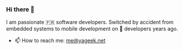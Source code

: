 ### Hi there 👋

I am passionate 🇫🇷 software developers. Switched by accident from embedded systems to mobile development on 🍎 developers years ago.

- 📫 How to reach me: me@yageek.net

